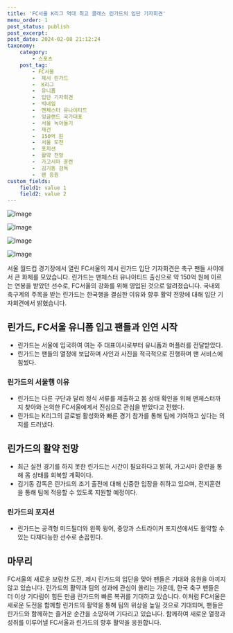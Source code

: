 ```yaml
---
title: 'FC서울 K리그 역대 최고 클래스 린가드의 입단 기자회견'
menu_order: 1
post_status: publish
post_excerpt: 
post_date: 2024-02-08 21:12:24
taxonomy:
    category:
        - 스포츠
    post_tag:
        - FC서울
        -  제시 린가드
        -  K리그
        -  유니폼
        -  입단 기자회견
        -  빅네임
        -  맨체스터 유나이티드
        -  잉글랜드 국가대표
        -  서울 녹아들기
        -  재건
        -  150억 원
        -  서울 도전
        -  포지션
        -  활약 전망
        -  가고시마 훈련
        -  김기동 감독
        -  팬 응원
custom_fields:
    field1: value 1
    field2: value 2
---
```


![Image](https://imgnews.pstatic.net/image/477/2024/02/08/0000472864_001_20240208180004792.jpg?type=w647)

![Image](https://imgnews.pstatic.net/image/477/2024/02/08/0000472864_002_20240208180004861.jpg?type=w647)

![Image](https://imgnews.pstatic.net/image/477/2024/02/08/0000472864_003_20240208180004942.jpg?type=w647)

![Image](https://imgnews.pstatic.net/image/477/2024/02/08/0000472864_004_20240208180005019.jpg?type=w647)

서울 월드컵 경기장에서 열린 FC서울의 제시 린가드 입단 기자회견은 축구 팬들 사이에서 큰 화제를 모았습니다. 린가드는 맨체스터 유나이티드 출신으로 약 150억 원에 이르는 연봉을 받았던 선수로, FC서울의 강화를 위해 영입된 것으로 알려졌습니다. 국내외 축구계의 주목을 받는 린가드는 한국행을 결심한 이유와 향후 활약 전망에 대해 입단 기자회견에서 밝혔습니다.
## 린가드, FC서울 유니폼 입고 팬들과 인연 시작
- 린가드는 서울에 입국하여 여는 주 대표이사로부터 유니폼과 머플러를 전달받았다.
- 린가드는 팬들의 열정에 보답하며 사인과 사진을 적극적으로 진행하며 팬 서비스에 힘썼다.
### 린가드의 서울행 이유
- 린가드는 다른 구단과 달리 정식 서류를 제출하고 몸 상태 확인을 위해 맨체스터까지 찾아와 논의한 FC서울에게서 진심으로 관심을 받았다고 전했다.
- 린가드는 K리그의 글로벌 활성화와 빠른 경기 참가를 통해 팀에 기여하고 싶다는 의지를 드러냈다.
## 린가드의 활약 전망
- 최근 실전 경기를 하지 못한 린가드는 시간이 필요하다고 밝혀, 가고시마 훈련을 통해 몸 상태를 회복할 계획이다.
- 김기동 감독은 린가드의 조기 출전에 대해 신중한 입장을 취하고 있으며, 전지훈련을 통해 팀에 적응할 수 있도록 지원할 예정이다.
### 린가드의 포지션
- 린가드는 공격형 미드필더와 왼쪽 윙어, 중앙과 스트라이커 포지션에서도 활약할 수 있는 다재다능한 선수로 손꼽힌다.
## 마무리
FC서울의 새로운 보람찬 도전, 제시 린가드의 입단을 맞아 팬들은 기대와 응원을 아끼지 않고 있습니다. 린가드의 활약과 팀의 성과에 관심이 쏠리는 가운데, 한국 축구 팬들은 더 이상 기다림이 힘든 만큼 린가드의 빠른 복귀를 기대하고 있습니다.
이처럼 FC서울은 새로운 도전을 함께할 린가드의 활약을 통해 팀의 위상을 높일 것으로 기대되며, 팬들은 린가드와 함께하는 즐거운 순간을 소망하며 기다리고 있습니다. 함께하여 새로운 열정과 성취를 이루어낼 FC서울과 린가드의 향후 활약을 응원합니다.
